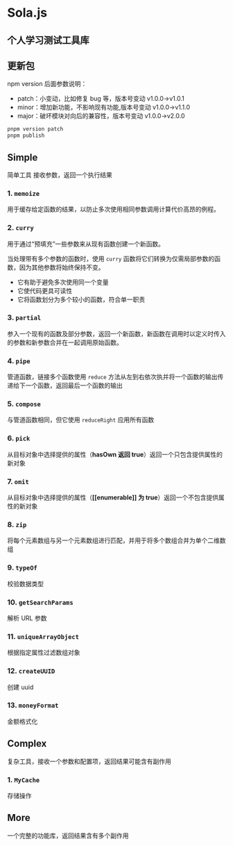 # Sola.js

## 个人学习测试工具库

## 更新包

npm version 后面参数说明：

- patch：小变动，比如修复 bug 等，版本号变动 v1.0.0->v1.0.1
- minor：增加新功能，不影响现有功能,版本号变动 v1.0.0->v1.1.0
- major：破坏模块对向后的兼容性，版本号变动 v1.0.0->v2.0.0

```bash
pnpm version patch
pnpm publish
```

## Simple

简单工具 接收参数，返回一个执行结果

### 1. `memoize`

用于缓存给定函数的结果，以防止多次使用相同参数调用计算代价高昂的例程。

### 2. `curry`

用于通过“预填充”一些参数来从现有函数创建一个新函数。

当处理带有多个参数的函数时，使用 `curry` 函数将它们转换为仅需局部参数的函数，因为其他参数将始终保持不变。

- 它有助于避免多次使用同一个变量
- 它使代码更具可读性
- 它将函数划分为多个较小的函数，符合单一职责

### 3. `partial`

参入一个现有的函数及部分参数，返回一个新函数，新函数在调用时以定义时传入的参数和新参数合并在一起调用原始函数。

### 4. `pipe`

管道函数，链接多个函数使用 `reduce` 方法从左到右依次执并将一个函数的输出传递给下一个函数，返回最后一个函数的输出

### 5. `compose`

与管道函数相同，但它使用 `reduceRight` 应用所有函数

### 6. `pick`

从目标对象中选择提供的属性（**hasOwn 返回 true**）返回一个只包含提供属性的新对象

### 7. `omit`

从目标对象中选择提供的属性（**[[enumerable]] 为 true**）返回一个不包含提供属性的新对象

### 8. `zip`

将每个元素数组与另一个元素数组进行匹配，并用于将多个数组合并为单个二维数组

### 9. `typeOf `

校验数据类型

### 10. `getSearchParams`

解析 URL 参数

### 11. `uniqueArrayObject`

根据指定属性过滤数组对象

### 12. `createUUID`

 创建 uuid

### 13. `moneyFormat`

金额格式化



## Complex

复杂工具，接收一个参数和配置项，返回结果可能含有副作用

### 1. `MyCache `

存储操作





## More

一个完整的功能库，返回结果含有多个副作用
